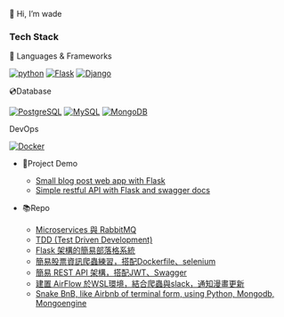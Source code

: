👋 Hi, I’m wade

### Tech Stack

:bow_and_arrow: Languages & Frameworks

[![python](https://img.shields.io/badge/Python-66595C?logo=Python)](https://www.python.org/) 
[![Flask](https://img.shields.io/badge/Flask-66595C?logo=Flask)](https://flask.palletsprojects.com/en/2.0.x/)
[![Django](https://img.shields.io/badge/Django-66595C?logo=django)](https://www.djangoproject.com/)
 
:cd:Database

[![PostgreSQL](https://img.shields.io/badge/PostgreSQL-66595C?logo=PostgreSQL)](https://www.postgresql.org/)
[![MySQL](https://img.shields.io/badge/MySQL-66595C?logo=MySQL)](https://www.mysql.com/)
[![MongoDB](https://img.shields.io/badge/MongoDB-66595C?logo=MongoDB)](https://www.mongodb.com/)

DevOps

[![Docker](https://img.shields.io/badge/Docker-66595C?logo=Docker)](https://www.docker.com/)

* :crystal_ball:Project Demo
    * [Small blog post web app with Flask](https://flask-simple-blog-posts.herokuapp.com/)
    * [Simple restful API with Flask and swagger docs ](https://flask-restful-api-stores.herokuapp.com/)
   
* :books:Repo
    * [Microservices 與 RabbitMQ](https://github.com/wadelu23/python-microservices) 
    * [TDD (Test Driven Development)](https://github.com/wadelu23/pytest-note)
    * [Flask 架構的簡易部落格系統](https://github.com/wadelu23/flask-blog-post)
    * [簡易股票資訊爬蟲練習，搭配Dockerfile、selenium](https://github.com/wadelu23/stock-crawler-roe-grade)
    * [簡易 REST API 架構，搭配JWT、Swagger](https://github.com/wadelu23/basic-RESTful-flask-e-store)
    * [建置 AirFlow 於WSL環境，結合爬蟲與slack，通知漫畫更新](https://github.com/wadelu23/airflow-comic)
    * [Snake BnB, like Airbnb of terminal form, using Python, Mongodb, Mongoengine](https://github.com/wadelu23/snake_bnb_mongodb)


<!---
wadelu23/wadelu23 is a ✨ special ✨ repository because its `README.md` (this file) appears on your GitHub profile.
You can click the Preview link to take a look at your changes.
--->
